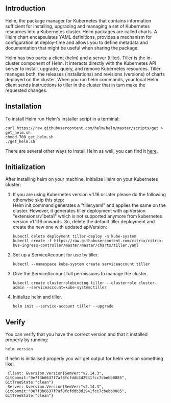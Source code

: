 ## Introduction
Helm, the package manager for Kubernetes that contains information sufficient for installing, upgrading and managing a set of Kubernetes resources into a Kubernetes cluster. Helm packages are called charts. A Helm chart encapsulates YAML definitions, provides a mechanism for configuration at deploy-time and allows you to define metadata and documentation that might be useful when sharing the package.

Helm has two parts: a client (helm) and a server (tiller). Tiller is the in-cluster component of Helm. It interacts directly with the Kubernetes API server to install, upgrade, query, and remove Kubernetes resources. Tiller manages both, the releases (installations) and revisions (versions) of charts deployed on the cluster. When you run helm commands, your local Helm client sends instructions to tiller in the cluster that in turn make the requested changes.

## Installation
To install Helm run Helm's installer script in a terminal:

```
curl https://raw.githubusercontent.com/helm/helm/master/scripts/get > get_helm.sh
chmod 700 get_helm.sh
./get_helm.sh
```

There are several other ways to install Helm as well, you can find it [here](https://docs.helm.sh/using_helm/#installing-helm).

## Initialization
After installing helm on your machine, initialize Helm on your Kubernetes cluster:

   1. If you are using Kubernetes version v.1.16 or later please do the following otherwise skip this step: <br />
      Helm init command generates a "tiller.yaml" and applies the same on the cluster. However, it generates tiller deployment with apiVersion "extensions/v1beta1" which is not supported anymore from kubernetes version v1.1.16 onwards. So, delete the default tiller deployment and create the new one with updated apiVersion:

      ```
      kubectl delete deployment tiller-deploy -n kube-system
      kubectl create -f https://raw.githubusercontent.com/citrix/citrix-k8s-ingress-controller/master/master/charts/tiller.yaml
      ```

   2. Set up a ServiceAccount for use by tiller.

      ```
      kubectl --namespace kube-system create serviceaccount tiller
      ```

   3. Give the ServiceAccount full permissions to manage the cluster.

      ```
      kubectl create clusterrolebinding tiller --clusterrole cluster-admin --serviceaccount=kube-system:tiller
      ```

   4. Initialize helm and tiller.

      ```helm init --service-account tiller --upgrade```

## Verify
You can verify that you have the correct version and that it installed properly by running:

   ```helm version ```

If helm is initialised properly you will get output for helm version something like:

   ```
	Client: &version.Version{SemVer:"v2.14.3", GitCommit:"0e7f3b6637f7af8fcfddb3d2941fcc7cbebb0085", GitTreeState:"clean"}
	Server: &version.Version{SemVer:"v2.14.3", GitCommit:"0e7f3b6637f7af8fcfddb3d2941fcc7cbebb0085", GitTreeState:"clean"}
   ```
